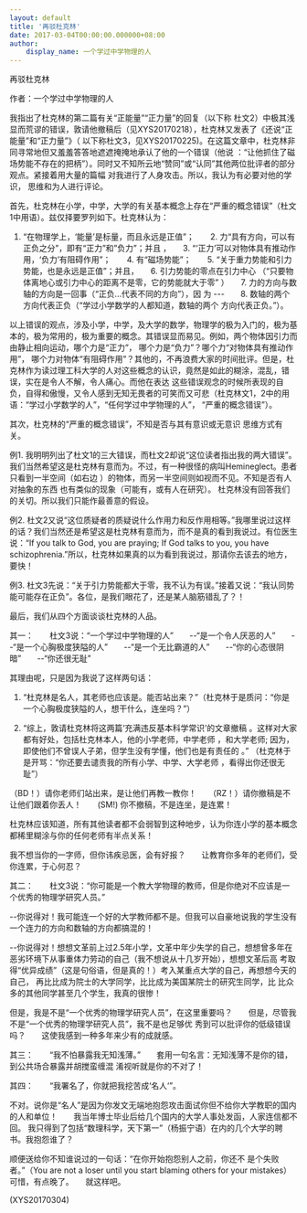 ```yaml
---
layout: default
title: '再驳杜克林'
date: 2017-03-04T00:00:00.000000+08:00
author:
    display_name: 一个学过中学物理的人
---
```


再驳杜克林

作者：一个学过中学物理的人

我指出了杜克林的第二篇有关“正能量”“正力量”的回复（以下称 杜文2）中极其浅显而荒谬的错误，敦请他撤稿后（见XYS20170218），杜克林又发表了《还说“正能量”和“正力量”》（ 以下称杜文3，见XYS20170225)。在这篇文章中，杜克林非同寻常地但又羞羞答答地遮遮掩掩地承认了他的一个错误（他说 ：“让他抓住了磁场势能不存在的把柄”）。同时又不知所云地“赞同”或“认同”其他两位批评者的部分观点。紧接着用大量的篇幅 对我进行了人身攻击。所以，我认为有必要对他的学识， 思维和为人进行评论。

首先，杜克林在小学，中学，大学的有关基本概念上存在“严重的概念错误”（杜文1中用语）。兹仅择要罗列如下。杜克林认为：

1.  “在物理学上，‘能量’是标量，而且永远是正值”；　　2.  力“具有方向，可以有正负之分”，即有“正力”和”负力”；并且 ，　　3.  “‘正力’可以对物体具有推动作用，‘负力’有阻碍作用”；　　4.  有“磁场势能”；　　5.  “关于重力势能和引力势能，也是永远是正值”；并且，　　6.  引力势能的零点在引力中心 （“只要物体离地心或引力中心的距离不是零，它的势能就大于零” ）　　7.  力的方向与数轴的方向是一回事（“正负…代表不同的方向”），因 为 ---　　8.  数轴的两个方向代表正负（“学过小学数学的人都知道，数轴的两个 方向代表正负。”）。

以上错误的观点，涉及小学，中学，及大学的数学，物理学的极为入门的，极为基本的，极为常用的，极为重要的概念。其错误显而易见。例如，两个物体因引力而由静止相向运动，哪个力是“正力”， 哪个力是“负力”？哪个力“对物体具有推动作用”， 哪个力对物体“有阻碍作用”？其他的，不再浪费大家的时间批评。但是，杜克林作为读过理工科大学的人对这些概念的认识，竟然是如此的糊涂，混乱，错误，实在是令人不解，令人痛心。而他在表达 这些错误观念的时候所表现的自负，自得和傲慢，又令人感到无知无畏者的可笑而又可悲（杜克林文1，2中的用语：“学过小学数学的人”，“任何学过中学物理的人”， “严重的概念错误”）。

其次，杜克林的“严重的概念错误”，不知是否与其有意识或无意识 思维方式有关。

例1.  我明明列出了杜文1的三大错误，而杜文2却说“这位读者指出我的两大错误”。我们当然希望这是杜克林有意而为。不过，有一种很怪的病叫Hemineglect。患者只看到一半空间（如右边 ）的物体，而另一半空间则如视而不见。不知是否有人对抽象的东西 也有类似的现象（可能有，或有人在研究）。 杜克林没有回答我们的关切。所以我们只能作最善意的假设。

例2.  杜文2又说“这位质疑者的质疑说什么作用力和反作用相等。”我哪里说过这样的话？我们当然还是希望这是杜克林有意而为，而不是真的看到我说过。有位医生说：“If you talk to God, you are praying; If God talks to you, you have schizophrenia.”所以，杜克林如果真的以为看到我说过，那请你去该去的地方，要快！

例3. 杜文3先说：“关于引力势能都大于零，我不认为有误。”接着又说：“我认同势能可能存在正负”。各位，是我们眼花了，还是某人脑筋错乱了？！

最后，我们从四个方面谈谈杜克林的人品。

其一：　　杜文3说：“一个学过中学物理的人”　　--“是一个令人厌恶的人”　　--“是一个心胸极度狭隘的人”　　--“是一个无比霸道的人”　　--“你的心态很阴暗”　　--“你还很无耻”

其理由呢，只是因为我说了这样两句话：

1. “杜克林是名人，其老师也应该是。能否站出来？”（杜克林于是质问：“你是一个心胸极度狭隘的人，想干什么，连坐吗？”）

2. “综上，敦请杜克林将这两篇‘充满违反基本科学常识’的文章撤稿 。这样对大家都有好处，包括杜克林本人，他的小学老师，中学老师 ，和大学老师; 因为，即使他们不曾误人子弟，但学生没有学懂，他们也是有责任的 。” （杜克林于是开骂：“你还要去谴责我的所有小学、中学、大学老师 ，看得出你还很无耻”）

（BD！）请你老师们站出来，是让他们再教一教你！　　（RZ！）请你撤稿是不让他们跟着你丢人！　　(SM!) 你不撤稿，不是连坐，是连累！

杜克林应该知道，所有其他读者都不会弱智到这种地步，认为你连小学的基本概念都稀里糊涂与你的任何老师有半点关系！

我不想当你的一字师，但你讳疾忌医，会有好报？　　让教育你多年的老师们，受你连累，于心何忍？

其二：　　杜文3说：“你可能是一个教大学物理的教师，但是你绝对不应该是一个优秀的物理学研究人员。”

--你说得对！我可能连一个好的大学教师都不是。但我可以自豪地说我的学生没有一个连力的方向和数轴的方向都搞混的！

--你说得对！想想文革前上过2.5年小学，文革中年少失学的自己，想想曾多年在恶劣环境下从事重体力劳动的自己（我不想说从十几岁开始），想想文革后高 考取得“优异成绩”（这是句俗语，但是真的！）考入某重点大学的自己，再想想今天的自己， 再比比成为院士的大学同学，比比成为美国某院士的研究生同学，比 比众多的其他同学甚至几个学生，我真的很惨！

但是，我是不是“一个优秀的物理学研究人员”，在这里重要吗？　　但是，尽管我不是“一个优秀的物理学研究人员”，我不是也足够优 秀到可以批评你的低级错误吗？　　这使我感到一种多年来少有的成就感。

其三：　　“我不怕暴露我无知浅薄。”　　套用一句名言：无知浅薄不是你的错，到公共场合暴露并胡搅蛮缠混 淆视听就是你的不对了！

其四：　　“我署名了，你就把我挖苦成‘名人‘”。

不对。说你是“名人”是因为你发文无端地抱怨攻击面试你但不给你大学教职的国内的人和单位！　　我当年博士毕业后给几个国内的大学人事处发函，人家连信都不回。 我只得到了包括“数理科学，天下第一”（杨振宁语）在内的几个大学的聘书。我抱怨谁了？

顺便送给你不知谁说过的一句话：“在你开始抱怨别人之前，你还不 是个失败者。”（You are not a loser until you start blaming others for your mistakes）　　可惜，有点晚了。　　就这样吧。

(XYS20170304)

